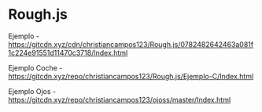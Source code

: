 # Rough.js

Ejemplo - https://gitcdn.xyz/cdn/christiancampos123/Rough.js/0782482642463a081f1c224e91551d11470c3718/Index.html

Ejemplo Coche - https://gitcdn.xyz/repo/christiancampos123/Rough.js/Ejemplo-C/Index.html

Ejemplo Ojos - https://gitcdn.xyz/repo/christiancampos123/ojoss/master/Index.html
